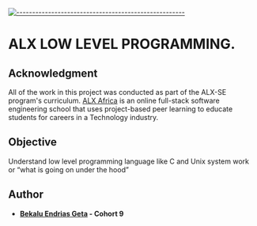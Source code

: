 <!-- ⚠️ This README has been generated from the file(s) "blueprint.md" ⚠️-->
[![-----------------------------------------------------](https://raw.githubusercontent.com/andreasbm/readme/master/assets/lines/colored.png)](#holbertonschool-web_back_end)

# ALX LOW LEVEL PROGRAMMING.

## Acknowledgment
All of the work in this project was conducted as part of the ALX-SE program's curriculum. [ALX Africa](https://www.alxafrica.com//) is an online full-stack software engineering school that uses project-based peer learning to educate students for careers in a Technology industry.

## Objective

Understand low level programming language like C and Unix system work or “what is
going on under the hood”

## Author

* **[Bekalu Endrias Geta](https://github.com/bekalue) - Cohort 9**
